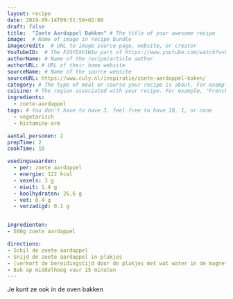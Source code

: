 ```yaml
---
layout: recipe
date: 2019-09-14T09:51:59+02:00
draft: false
title:  "Zoete Aardappel Bakken" # The title of your awesome recipe
image:  # Name of image in recipe bundle
imagecredit:  # URL to image source page, website, or creator
YouTubeID:  # The F2SYDXV1W1w part of https://www.youtube.com/watch?v=F2SYDXV1W1w
authorName: # Name of the recipe/article author
authorURL: # URL of their home website
sourceName: # Name of the source website
sourceURL: https://www.culy.nl/inspiratie/zoete-aardappel-koken/
category: # The type of meal or course your recipe is about. For example: "dinner", "entree", or "dessert".
cuisine: # The region associated with your recipe. For example, "French", Mediterranean", or "American".
ingredients:
  - zoete-aardappel
tags: # You don't have to have 3, feel free to have 10, 1, or none
  - vegetarisch
  - histamine-arm

aantal_personen: 2
prepTime: 2
cookTime: 10

voedingswaarden:
  - per: zoete aardappel
  - energie: 122 kcal
  - vezels: 3 g
  - eiwit: 1.4 g
  - koolhydraten: 26,6 g
  - vet: 0.4 g
  - verzadigd: 0.1 g


ingredienten:
- 500g zoete aardappel

directions:
- Schil de zoete aardappel
- Snijd de zoete aardappel in plakjes
- (verkort de bereidingstijd door de plakjes met wat water in de magnetron voor 3 tot 4 minuten)
- Bak op middelhoog vuur 15 minuten
---
```


Je kunt ze ook in de oven bakken

